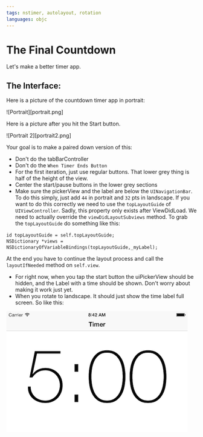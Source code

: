 ```yaml
---
tags: nstimer, autolayout, rotation
languages: objc
---
```

# The Final Countdown

Let's make a better timer app.

## The Interface:

Here is a picture of the countdown timer app in portrait:

![Portrait][portrait.png]

Here is a picture after you hit the Start button.

![Portrait 2][portrait2.png]

Your goal is to make a paired down version of this:

  * Don't do the tabBarController
  * Don't do the `When Timer Ends Button`
  * For the first iteration, just use regular buttons. That lower grey thing is half of the height of the view. 
  * Center the start/pause buttons in the lower grey sections
  * Make sure the pickerView and the label are below the `UINavigationBar`. To do this simply, just add `44` in portrait and `32` pts in landscape. If you want to do this correctly we need to use the `topLayoutGuide` of `UIViewController`. Sadly, this property only exists after ViewDidLoad. We need to actually override the `viewDidLayoutSubviews` method. To grab the `topLayoutGuide` do something like this:

  ```
  id topLayoutGuide = self.topLayoutGuide;
  NSDictionary *views = NSDictionaryOfVariableBindings(topLayoutGuide,_myLabel);
  ```
  At the end you have to continue the layout process and call the `layoutIfNeeded` method on `self.view`.
  * For right now, when you tap the start button the uiPickerView should be hidden, and the Label with a time should be shown. Don't worry about making it work just yet.
  * When you rotate to landscape. It should just show the time label full screen. So like this:

  ![Landscape](landscape.png)
